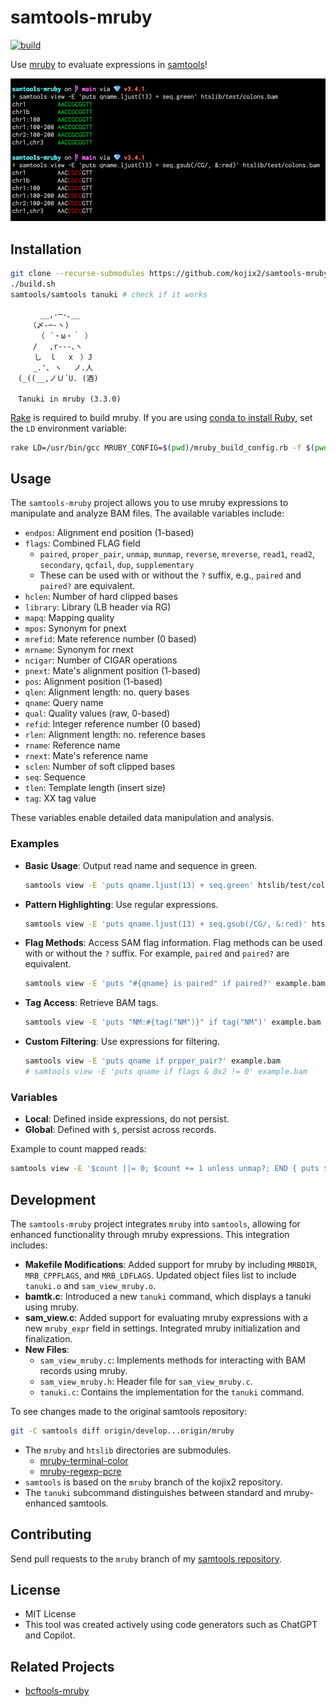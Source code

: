 # samtools-mruby

[![build](https://github.com/kojix2/samtools-mruby/actions/workflows/build.yml/badge.svg)](https://github.com/kojix2/samtools-mruby/actions/workflows/build.yml)

Use [mruby](https://github.com/mruby/mruby) to evaluate expressions in [samtools](https://github.com/samtools/samtools)!

![screenshot](https://raw.githubusercontent.com/kojix2/samtools-mruby/screenshot/screenshot-01.png)

## Installation

```sh
git clone --recurse-submodules https://github.com/kojix2/samtools-mruby
./build.sh
samtools/samtools tanuki # check if it works
```

```
　　　　__,-─-､__
　　　（〆-─-ヽ)
　　　 （ ´・ω・｀ ）
　　　/ 　,r‐‐‐､ヽ
　 　 し　ｌ　 x　）J
　　　_.'､ ヽ　 ノ.人
　(_((__,ノＵ´U. (酒)

　Tanuki in mruby (3.3.0)
```

[Rake](https://github.com/ruby/rake) is required to build mruby.
If you are using [conda to install Ruby](https://dev.to/kojix2/using-ruby-with-conda-1hn), set the `LD` environment variable:

```sh
rake LD=/usr/bin/gcc MRUBY_CONFIG=$(pwd)/mruby_build_config.rb -f $(pwd)/mruby/Rakefile
```

## Usage

The `samtools-mruby` project allows you to use mruby expressions to manipulate and analyze BAM files. The available variables include:

- `endpos`: Alignment end position (1-based)
- `flags`: Combined FLAG field
  - `paired`, `proper_pair`, `unmap`, `munmap`, `reverse`, `mreverse`, `read1`, `read2`, `secondary`, `qcfail`, `dup`, `supplementary`
  - These can be used with or without the `?` suffix, e.g., `paired` and `paired?` are equivalent.
- `hclen`: Number of hard clipped bases
- `library`: Library (LB header via RG)
- `mapq`: Mapping quality
- `mpos`: Synonym for pnext
- `mrefid`: Mate reference number (0 based)
- `mrname`: Synonym for rnext
- `ncigar`: Number of CIGAR operations
- `pnext`: Mate's alignment position (1-based)
- `pos`: Alignment position (1-based)
- `qlen`: Alignment length: no. query bases
- `qname`: Query name
- `qual`: Quality values (raw, 0-based)
- `refid`: Integer reference number (0 based)
- `rlen`: Alignment length: no. reference bases
- `rname`: Reference name
- `rnext`: Mate's reference name
- `sclen`: Number of soft clipped bases
- `seq`: Sequence
- `tlen`: Template length (insert size)
- `tag`: XX tag value

These variables enable detailed data manipulation and analysis.

### Examples

- **Basic Usage**: Output read name and sequence in green.

  ```sh
  samtools view -E 'puts qname.ljust(13) + seq.green' htslib/test/colons.bam
  ```

- **Pattern Highlighting**: Use regular expressions.

  ```sh
  samtools view -E 'puts qname.ljust(13) + seq.gsub(/CG/, &:red)' htslib/test/colons.bam
  ```

- **Flag Methods**: Access SAM flag information. Flag methods can be used with or without the `?` suffix. For example, `paired` and `paired?` are equivalent.

  ```sh
  samtools view -E 'puts "#{qname} is paired" if paired?' example.bam
  ```

- **Tag Access**: Retrieve BAM tags.

  ```sh
  samtools view -E 'puts "NM:#{tag("NM")}" if tag("NM")' example.bam
  ```

- **Custom Filtering**: Use expressions for filtering.
  ```sh
  samtools view -E 'puts qname if prpper_pair?' example.bam
  # samtools view -E 'puts qname if flags & 0x2 != 0' example.bam
  ```

### Variables

- **Local**: Defined inside expressions, do not persist.
- **Global**: Defined with `$`, persist across records.

Example to count mapped reads:

```sh
samtools view -E '$count ||= 0; $count += 1 unless unmap?; END { puts $count }' example.bam
```

## Development

The `samtools-mruby` project integrates `mruby` into `samtools`, allowing for enhanced functionality through mruby expressions. This integration includes:

- **Makefile Modifications**: Added support for mruby by including `MRBDIR`, `MRB_CPPFLAGS`, and `MRB_LDFLAGS`. Updated object files list to include `tanuki.o` and `sam_view_mruby.o`.
- **bamtk.c**: Introduced a new `tanuki` command, which displays a tanuki using mruby.
- **sam_view.c**: Added support for evaluating mruby expressions with a new `mruby_expr` field in settings. Integrated mruby initialization and finalization.
- **New Files**:
  - `sam_view_mruby.c`: Implements methods for interacting with BAM records using mruby.
  - `sam_view_mruby.h`: Header file for `sam_view_mruby.c`.
  - `tanuki.c`: Contains the implementation for the `tanuki` command.

To see changes made to the original samtools repository:

```sh
git -C samtools diff origin/develop...origin/mruby
```

- The `mruby` and `htslib` directories are submodules.
  - [mruby-terminal-color](https://github.com/buty4649/mruby-terminal-color)
  - [mruby-regexp-pcre](https://github.com/iij/mruby-regexp-pcre)
- `samtools` is based on the `mruby` branch of the kojix2 repository.
- The `tanuki` subcommand distinguishes between standard and mruby-enhanced samtools.

## Contributing

Send pull requests to the `mruby` branch of my [samtools repository](https://github.com/kojix2/samtools).

## License

- MIT License
- This tool was created actively using code generators such as ChatGPT and Copilot.

## Related Projects

- [bcftools-mruby](https://github.com/kojix2/bcftools-mruby)
